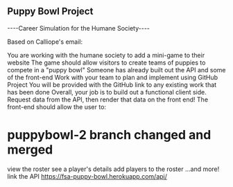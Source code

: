 ## Puppy Bowl Project

----Career Simulation for the Humane Society----

Based on Calliope's email:

You are working with the humane society to add a mini-game to their website
The game should allow visitors to create teams of puppies to compete in a "puppy bowl"
Someone has already built out the API and some of the front-end
Work with your team to plan and implement using GitHub Project 
You will be provided with the GitHub link to any existing work that has been done 
Overall, your job is to build out a functional client side. Request data from the API, then render that data on the front end! The front-end should allow the user to: 


# puppybowl-2 branch changed and merged
view the roster
see a player's details
add players to the roster
...and more!
link the API https://fsa-puppy-bowl.herokuapp.com/api/